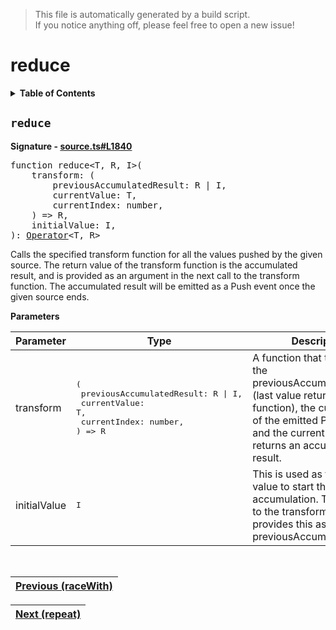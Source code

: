 > This file is automatically generated by a build script.<br>If you notice anything off, please feel free to open a new issue!

# reduce

<details><summary><b>Table of Contents</b></summary>

1. [<code>reduce</code>](#reduce)</details>

## <a name="reduce"></a><code>reduce</code>

<b>Signature - [source.ts#L1840](..\/..\/packages\/core\/src\/source.ts#L1840)</b>

<pre>function reduce&lt;T, R, I&gt;(<br>    transform: (<br>        previousAccumulatedResult: R | I,<br>        currentValue: T,<br>        currentIndex: number,<br>    ) =&gt; R,<br>    initialValue: I,<br>): <a href="000-Operator.md#Operator">Operator</a>&lt;T, R&gt;</pre>

Calls the specified transform function for all the values pushed by the given source. The return value of the transform function is the accumulated result, and is provided as an argument in the next call to the transform function. The accumulated result will be emitted as a Push event once the given source ends.

<b>Parameters</b>

| Parameter | Type | Description |
| --- | --- | --- |
| transform | <pre>(<br>    previousAccumulatedResult: R &#124; I,<br>    currentValue: T,<br>    currentIndex: number,<br>) =&gt; R</pre> | A function that transforms the previousAccumulatedResult \(last value returned by this function\), the currentValue of the emitted Push event and the currentIndex, and returns an accumulated result. |
| initialValue | <pre lang="ts">I</pre> | This is used as the initial value to start the accumulation. The first call to the transform function provides this as the previousAccumulatedResult. |
<br>

| [Previous \(raceWith\)](055-raceWith.md#readme) |
| --- |

<div align="right">

| [Next \(repeat\)](057-repeat.md#readme) |
| --- |
</div>
